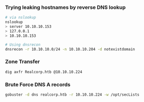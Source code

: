 ### Trying leaking hostnames by reverse DNS lookup

```bash
# via nslookup
nslookup
> server 10.10.10.153
> 127.0.0.1
> 10.10.10.153

# Using dnsrecon
dnsrecon -r 10.10.10.0/24 -n 10.10.10.204 -d notexistdomain
```


### Zone Transfer
```bash
dig axfr Realcorp.htb @10.10.10.224
```


### Brute Force DNS A records
```bash
gobuster -d dns realcorp.htb -r 10.10.10.224 -w /opt/secLists
```

